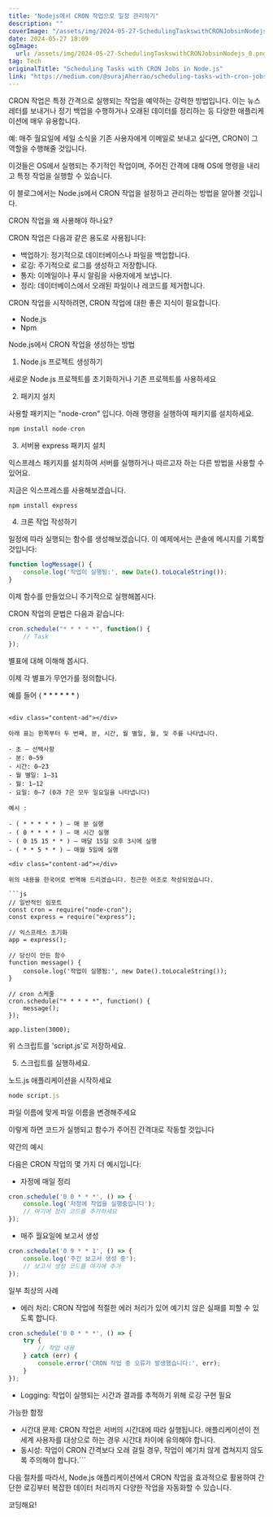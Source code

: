 ```yaml
---
title: "Nodejs에서 CRON 작업으로 일정 관리하기"
description: ""
coverImage: "/assets/img/2024-05-27-SchedulingTaskswithCRONJobsinNodejs_0.png"
date: 2024-05-27 18:09
ogImage: 
  url: /assets/img/2024-05-27-SchedulingTaskswithCRONJobsinNodejs_0.png
tag: Tech
originalTitle: "Scheduling Tasks with CRON Jobs in Node.js"
link: "https://medium.com/@surajAherrao/scheduling-tasks-with-cron-jobs-in-node-js-85680383a659"
---
```



CRON 작업은 특정 간격으로 실행되는 작업을 예약하는 강력한 방법입니다. 이는 뉴스레터를 보내거나 정기 백업을 수행하거나 오래된 데이터를 정리하는 등 다양한 애플리케이션에 매우 유용합니다.

예: 매주 월요일에 세일 소식을 기존 사용자에게 이메일로 보내고 싶다면, CRON이 그 역할을 수행해줄 것입니다.

이것들은 OS에서 실행되는 주기적인 작업이며, 주어진 간격에 대해 OS에 명령을 내리고 특정 작업을 실행할 수 있습니다.

이 블로그에서는 Node.js에서 CRON 작업을 설정하고 관리하는 방법을 알아볼 것입니다.

<div class="content-ad"></div>

CRON 작업을 왜 사용해야 하나요?

CRON 작업은 다음과 같은 용도로 사용됩니다:

- 백업하기: 정기적으로 데이터베이스나 파일을 백업합니다.
- 로깅: 주기적으로 로그를 생성하고 저장합니다.
- 통지: 이메일이나 푸시 알림을 사용자에게 보냅니다.
- 정리: 데이터베이스에서 오래된 파일이나 레코드를 제거합니다.

CRON 작업을 시작하려면, CRON 작업에 대한 좋은 지식이 필요합니다.

<div class="content-ad"></div>

- Node.js
- Npm

Node.js에서 CRON 작업을 생성하는 방법

1. Node.js 프로젝트 생성하기

새로운 Node.js 프로젝트를 초기화하거나 기존 프로젝트를 사용하세요

<div class="content-ad"></div>

2. 패키지 설치

사용할 패키지는 "node-cron" 입니다.
아래 명령을 실행하여 패키지를 설치하세요.

```js
npm install node-cron
```

3. 서버용 express 패키지 설치

<div class="content-ad"></div>

익스프레스 패키지를 설치하여 서버를 실행하거나 따르고자 하는 다른 방법을 사용할 수 있어요.

지금은 익스프레스를 사용해보겠습니다.

```js
npm install express 
```

4. 크론 작업 작성하기

<div class="content-ad"></div>

일정에 따라 실행되는 함수를 생성해보겠습니다. 이 예제에서는 콘솔에 메시지를 기록할 것입니다:

```js
function logMessage() {
    console.log('작업이 실행됨:', new Date().toLocaleString());
}
```

이제 함수를 만들었으니 주기적으로 실행해봅시다.

CRON 작업의 문법은 다음과 같습니다:

<div class="content-ad"></div>

```js
cron.schedule("* * * * *", function() {
    // Task
});
```

별표에 대해 이해해 봅시다.

이제 각 별표가 무언가를 정의합니다.

예를 들어 ( * * * * * * )
```

<div class="content-ad"></div>

아래 표는 왼쪽부터 두 번째, 분, 시간, 월 별일, 월, 및 주를 나타냅니다.

- 초 — 선택사항
- 분: 0–59
- 시간: 0–23
- 월 별일: 1–31
- 월: 1–12
- 요일: 0–7 (0과 7은 모두 일요일을 나타냅니다)

예시 :

- ( * * * * * ) — 매 분 실행
- ( 0 * * * * ) — 매 시간 실행
- ( 0 15 15 * * ) — 매달 15일 오후 3시에 실행
- ( * * 5 * * ) — 매월 5일에 실행

<div class="content-ad"></div>

위의 내용을 한국어로 번역해 드리겠습니다. 친근한 어조로 작성되었습니다.

```js
// 일반적인 임포트
const cron = require("node-cron");
const express = require("express");

// 익스프레스 초기화
app = express();

// 당신이 만든 함수
function message() {
    console.log('작업이 실행됨:', new Date().toLocaleString());
}

// cron 스케줄
cron.schedule("* * * * *", function() {
    message();
});

app.listen(3000);
```

위 스크립트를 'script.js'로 저장하세요.

5. 스크립트를 실행하세요.

<div class="content-ad"></div>

노드.js 애플리케이션을 시작하세요

```js
node script.js
```

파일 이름에 맞게 파일 이름을 변경해주세요

이렇게 하면 코드가 실행되고 함수가 주어진 간격대로 작동할 것입니다

<div class="content-ad"></div>

약간의 예시

다음은 CRON 작업의 몇 가지 더 예시입니다:

- 자정에 매일 정리

```js
cron.schedule('0 0 * * *', () => {
    console.log('자정에 작업을 실행중입니다');
    // 여기에 정리 코드를 추가하세요
});
```

<div class="content-ad"></div>

- 매주 월요일에 보고서 생성

```js
cron.schedule('0 9 * * 1', () => {
    console.log('주간 보고서 생성 중');
    // 보고서 생성 코드를 여기에 추가
});
```

일부 최상의 사례

- 에러 처리: CRON 작업에 적절한 에러 처리가 있어 예기치 않은 실패를 피할 수 있도록 합니다.

<div class="content-ad"></div>

```js
cron.schedule('0 0 * * *', () => {
    try {
        // 작업 내용
    } catch (err) {
        console.error('CRON 작업 중 오류가 발생했습니다:', err);
    }
});
```

- Logging: 작업이 실행되는 시간과 결과를 추적하기 위해 로깅 구현 필요

가능한 함정

- 시간대 문제: CRON 작업은 서버의 시간대에 따라 실행됩니다. 애플리케이션이 전 세계 사용자를 대상으로 하는 경우 시간대 차이에 유의해야 합니다.
- 동시성: 작업이 CRON 간격보다 오래 걸릴 경우, 작업이 예기치 않게 겹쳐지지 않도록 주의해야 합니다.```

<div class="content-ad"></div>

다음 절차를 따라서, Node.js 애플리케이션에서 CRON 작업을 효과적으로 활용하여 간단한 로깅부터 복잡한 데이터 처리까지 다양한 작업을 자동화할 수 있습니다.

코딩해요!